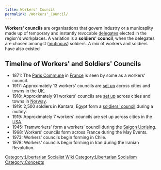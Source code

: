 ```yaml
---
title: Workers' Council
permalink: /Workers'_Council/
---
```


**Workers' councils** are organisations that govern industry or a
municaplity made up of temporary and instantly revocable
[delegates](delegates.md "wikilink") elected in the region's workplaces. A
variation is a **soldiers' council**, when the delegates are chosen
amongst ([mutinous](Mutiny.md "wikilink")) soldiers. A mix of workers and
soldiers have also existed

## Timeline of Workers' and Soldiers' Councils

- 1871: The [Paris Commune](Paris_Commune.md "wikilink") in
  [France](France.md "wikilink") is seen by some as a workers' council.
- 1917: Approximately 13 workers' councils are [set
  up](Norwegian_Workers'_Council_Wave.md "wikilink") across cities and
  towns in the [UK](United_Kingdom.md "wikilink").
- 1918: Approximately 91 workers' councils are [set
  up](Norwegian_Workers'_Council_Wave.md "wikilink") across cities and
  towns in [Norway](Norway.md "wikilink").
- 1919: 2,500 soldiers in Kantara, Egypt form a [soldiers'
  council](Kantara_Soldiers'_Council.md "wikilink") during a mutiny.
- 1919: Approximately 7 workers' councils are set up across cities in
  the [USA](United_States_of_America.md "wikilink").
- 1945: Tramworkers' form a workers' council during the [Saigon
  Uprising](Saigon_Commune.md "wikilink").
- 1968: Workers' councils form across France during the May Events.
- 1973: Workers' councils begin forming in Chile.
- 1978: Workers' councils begin forming in Iran during the Iranian
  Revolution.

[Category:Libertarian Socialist
Wiki](Category:Libertarian_Socialist_Wiki.md "wikilink")
[Category:Libertarian
Socialism](Category:Libertarian_Socialism.md "wikilink")
[Category:Concepts](Category:Concepts.md "wikilink")